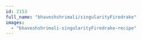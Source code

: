```yaml
---
id: 2153
full_name: "bhaveshshrimali/singularityFiredrake"
images: 
  - "bhaveshshrimali-singularityFiredrake-recipe"
---
```

